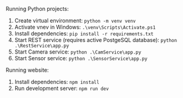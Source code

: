 Running Python projects:
1. Create virtual environment: 
```python -m venv venv```
2. Activate vnev in Windows: 
```.\venv\Scripts\Activate.ps1```
3. Install dependencies: 
```pip install -r requirements.txt```
4. Start REST service (requires active PostgeSQL database): 
```python .\RestService\app.py```
5. Start Camera service: 
```python .\CamService\app.py```
6. Start Sensor service: 
```python .\SensorService\app.py```

Running website:
1. Install dependencies: 
```npm install```
2. Run development server: 
```npm run dev```
